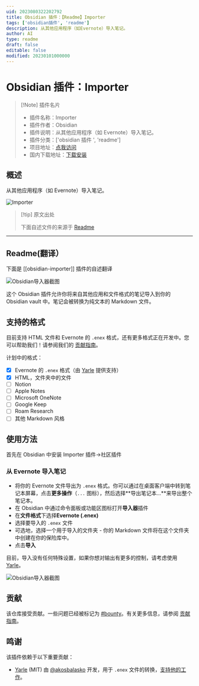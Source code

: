 ```yaml
---
uid: 2023080322202792
title: Obsidian 插件：【Readme】Importer
tags: ['obsidian插件', 'readme']
description: 从其他应用程序（如Evernote）导入笔记。
author: AI
type: readme
draft: false
editable: false
modified: 20230101000000
---
```


# Obsidian 插件：Importer

> [!Note] 插件名片
> - 插件名称：Importer
> - 插件作者：Obsidian
> - 插件说明：从其他应用程序（如 Evernote）导入笔记。
> - 插件分类：['obsidian 插件 ', 'readme']
> - 项目地址：[点我访问](https://github.com/obsidianmd/obsidian-importer)
> - 国内下载地址：[下载安装](https://pkmer.cn/products/plugin/pluginMarket/?obsidian-importer)

## 概述

从其他应用程序（如 Evernote）导入笔记。

![Importer](https://cdn.pkmer.cn/covers/obsidian-importer.png!pkmer)

> [!tip] 原文出处
>
>下面自述文件的来源于 [Readme](https://ghproxy.net/https://raw.githubusercontent.com/obsidianmd/obsidian-importer/master/README.md)
>

---

## Readme(翻译）

下面是 [[obsidian-importer]] 插件的自述翻译

![Obsidian导入器截图](/images/social.png)

这个 Obsidian 插件允许你将来自其他应用和文件格式的笔记导入到你的 Obsidian vault 中。笔记会被转换为纯文本的 Markdown 文件。

## 支持的格式

目前支持 HTML 文件和 Evernote 的 `.enex` 格式，还有更多格式正在开发中。您可以帮助我们！请参阅我们的 [贡献指南](/CONTRIBUTING.md)。

计划中的格式：

- [x] Evernote 的 `.enex` 格式（由 [Yarle](https://github.com/akosbalasko/yarle) 提供支持）
- [x] HTML，文件夹中的文件
- [ ] Notion
- [ ] Apple Notes
- [ ] Microsoft OneNote
- [ ] Google Keep
- [ ] Roam Research
- [ ] 其他 Markdown 风格

## 使用方法

首先在 Obsidian 中安装 Importer 插件→社区插件

### 从 Evernote 导入笔记

- 将你的 Evernote 文件导出为 `.enex` 格式。你可以通过在桌面客户端中转到笔记本屏幕，点击**更多操作**（`...` 图标），然后选择**导出笔记本...**来导出整个笔记本。
- 在 Obsidian 中通过命令面板或功能区图标打开**导入器**插件
- 在**文件格式**下选择**Evernote (.enex)**
- 选择要导入的 `.enex` 文件
- 可选地，选择一个用于导入的文件夹 - 你的 Markdown 文件将在这个文件夹中创建在你的保险库中。
- 点击**导入**

目前，导入没有任何特殊设置，如果你想对输出有更多的控制，请考虑使用 [Yarle](https://github.com/akosbalasko/yarle)。

![Obsidian导入器截图](/images/screenshot.png)

## 贡献

该仓库接受贡献。一些问题已经被标记为 [#bounty](https://github.com/obsidianmd/obsidian-importer/labels/bounty)。有关更多信息，请参阅 [贡献指南](/CONTRIBUTING.md)。

## 鸣谢

该插件依赖于以下重要贡献：

- [Yarle](https://github.com/akosbalasko/yarle) (MIT) 由 [@akosbalasko](https://github.com/akosbalasko) 开发，用于 `.enex` 文件的转换，[支持他的工作](https://www.buymeacoffee.com/akosbalasko)。




